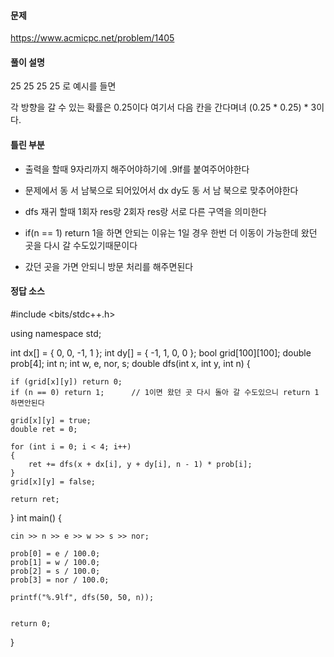 #### 문제 
https://www.acmicpc.net/problem/1405


#### 풀이 설명 

25 25 25 25 로 예시를 들면 

각 방향을 갈 수 있는 확률은 0.25이다 
여기서 다음 칸을 간다며녀 (0.25 * 0.25) * 3이다.

#### 틀린 부분 


* 출력을 할때 9자리까지 해주어야하기에 .9lf를 붙여주어야한다 

* 문제에서 동 서 남북으로 되어있어서 dx dy도 동 서 남 북으로 맞추어야한다 

* dfs 재귀 할때 1회자 res랑 2회자 res랑 서로 다른 구역을 의미한다 

* if(n  == 1) return 1을 하면 안되는 이유는 1일 경우 한번 더 이동이 가능한데 왔던 곳을 다시 갈 수도있기때문이다

* 갔던 곳을 가면 안되니 방문 처리를 해주면된다 

#### 정답 소스

#include <bits/stdc++.h>

using namespace std;

int dx[] = { 0, 0, -1, 1 };
int dy[] = { -1, 1, 0, 0 };
bool grid[100][100];
double prob[4];
int n;
int w, e, nor, s;
double dfs(int x, int y, int n) {

	if (grid[x][y]) return 0;
	if (n == 0) return 1;      // 1이면 왔던 곳 다시 돌아 갈 수도있으니 return 1하면안된다 

	grid[x][y] = true;
	double ret = 0;

	for (int i = 0; i < 4; i++)
	{
		ret += dfs(x + dx[i], y + dy[i], n - 1) * prob[i];
	}
	grid[x][y] = false;

	return ret;
	
}
int main() {
	
	cin >> n >> e >> w >> s >> nor;
	
	prob[0] = e / 100.0;
	prob[1] = w / 100.0;
	prob[2] = s / 100.0;
	prob[3] = nor / 100.0;

	printf("%.9lf", dfs(50, 50, n));
	

	return 0;
}